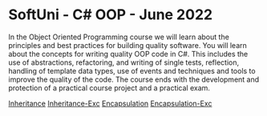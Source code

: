 # SoftUni - C# OOP - June 2022


In the Object Oriented Programming course we will learn about the principles and best practices for building quality software. You will learn about the concepts for writing quality OOP code in C#. This includes the use of abstractions, refactoring, and writing of single tests, reflection, handling of template data types, use of events and techniques and tools to improve the quality of the code. The course ends with the development and protection of a practical course project and a practical exam.


[Inheritance](https://github.com/krasi11/C-Sharp-OOP/tree/main/Inheritance)
[Inheritance-Exc](https://github.com/krasi11/C-Sharp-OOP/tree/main/Inheritance-Exercice)
[Encapsulation]()
[Encapsulation-Exc](https://github.com/krasi11/C-Sharp-OOP/tree/main/Encapsulation-Excercise)
